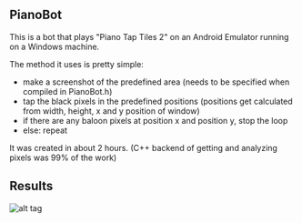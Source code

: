 ## PianoBot
This is a bot that plays "Piano Tap Tiles 2" on an Android Emulator running on a Windows machine.

The method it uses is pretty simple:
- make a screenshot of the predefined area (needs to be specified when compiled in PianoBot.h)
- tap the black pixels in the predefined positions (positions get calculated from width, height, x and y position of window)
- if there are any baloon pixels at position x and position y, stop the loop
- else: repeat

It was created in about 2 hours. (C++ backend of getting and analyzing pixels was 99% of the work)

## Results

![alt tag](https://raw.githubusercontent.com/Phrosten/PianoBot/branch/results/Challenges.png)
